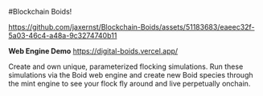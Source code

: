 #Blockchain Boids!

https://github.com/jaxernst/Blockchain-Boids/assets/51183683/eaeec32f-5a03-46c4-a48a-9c3274740b11

**Web Engine Demo** https://digital-boids.vercel.app/


Create and own unique, parameterized flocking simulations. Run these simulations via the Boid web engine and create new Boid species through the mint engine to see your flock fly around and live perpetually onchain.
